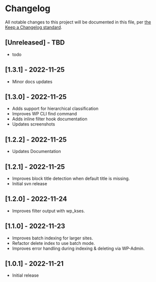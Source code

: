 # Changelog

All notable changes to this project will be documented in this file, per [the Keep a Changelog standard](http://keepachangelog.com/).

## [Unreleased] - TBD

- todo

## [1.3.1] - 2022-11-25

- Minor docs updates

## [1.3.0] - 2022-11-25

- Adds support for hierarchical classification
- Improves WP CLI find command
- Adds inline filter hook documentation
- Updates screenshots

## [1.2.2] - 2022-11-25

- Updates Documentation

## [1.2.1] - 2022-11-25

- Improves block title detection when default title is missing.
- Initial svn release

## [1.2.0] - 2022-11-24

- Improves filter output with wp_kses.

## [1.1.0] - 2022-11-23

- Improves batch indexing for larger sites.
- Refactor delete index to use batch mode.
- Improves error handling during indexing & deleting via WP-Admin.

## [1.0.1] - 2022-11-21

- Initial release

